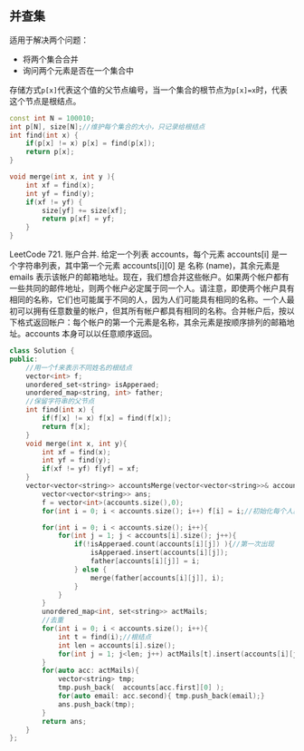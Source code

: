 ## 并查集

适用于解决两个问题：
- 将两个集合合并
- 询问两个元素是否在一个集合中

存储方式`p[x]`代表这个值的父节点编号，当一个集合的根节点为`p[x]=x`时，代表这个节点是根结点。

```c++
const int N = 100010;
int p[N], size[N];//维护每个集合的大小，只记录给根结点
int find(int x) {
    if(p[x] != x) p[x] = find(p[x]);
    return p[x];
}

void merge(int x, int y ){
    int xf = find(x);
    int yf = find(y);
    if(xf != yf) {
        size[yf] += size[xf];
        return p[xf] = yf;
    }
}
```


LeetCode 721. 账户合并. 给定一个列表 accounts，每个元素 accounts[i] 是一个字符串列表，其中第一个元素 accounts[i][0] 是 名称 (name)，其余元素是 emails 表示该帐户的邮箱地址。现在，我们想合并这些帐户。如果两个帐户都有一些共同的邮件地址，则两个帐户必定属于同一个人。请注意，即使两个帐户具有相同的名称，它们也可能属于不同的人，因为人们可能具有相同的名称。一个人最初可以拥有任意数量的帐户，但其所有帐户都具有相同的名称。合并帐户后，按以下格式返回帐户：每个帐户的第一个元素是名称，其余元素是按顺序排列的邮箱地址。accounts 本身可以以任意顺序返回。

```c++
class Solution {
public:
    //用一个f来表示不同姓名的根结点
    vector<int> f;
    unordered_set<string> isApperaed;
    unordered_map<string, int> father;
    //保留字符串的父节点
    int find(int x) {
        if(f[x] != x) f[x] = find(f[x]);
        return f[x];
    }
    void merge(int x, int y){
        int xf = find(x);
        int yf = find(y);
        if(xf != yf) f[yf] = xf;
    }
    vector<vector<string>> accountsMerge(vector<vector<string>>& accounts) {
        vector<vector<string>> ans;
        f = vector<int>(accounts.size(),0);
        for(int i = 0; i < accounts.size(); i++) f[i] = i;//初始化每个人就是自己

        for(int i = 0; i < accounts.size(); i++){
            for(int j = 1; j < accounts[i].size(); j++){
                if(!isApperaed.count(accounts[i][j]) ){//第一次出现
                    isApperaed.insert(accounts[i][j]);
                    father[accounts[i][j]] = i;
                } else {
                    merge(father[accounts[i][j]], i);
                }
            }
        }
        unordered_map<int, set<string>> actMails;
        //去重
        for(int i = 0; i < accounts.size(); i++){
            int t = find(i);//根结点
            int len = accounts[i].size();
            for(int j = 1; j<len; j++) actMails[t].insert(accounts[i][j]);
        }
        for(auto acc: actMails){
            vector<string> tmp;
            tmp.push_back(  accounts[acc.first][0] );
            for(auto email: acc.second){ tmp.push_back(email);}
            ans.push_back(tmp);
        }
        return ans;
    }
};
```
